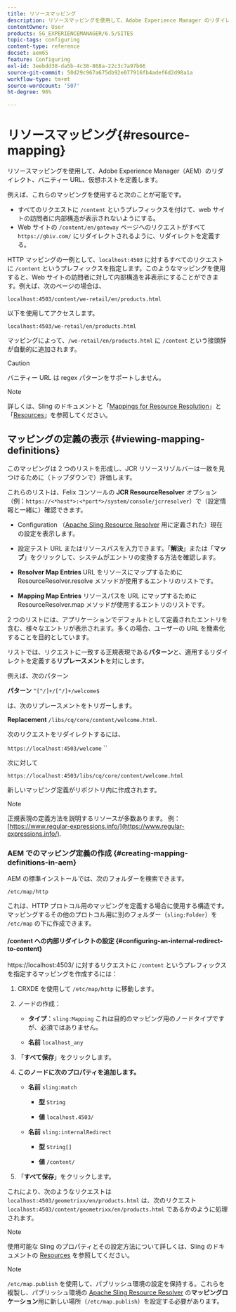 ```yaml
---
title: リソースマッピング
description: リソースマッピングを使用して、Adobe Experience Manager のリダイレクト、バニティー URL、仮想ホストを定義する方法について説明します。
contentOwner: User
products: SG_EXPERIENCEMANAGER/6.5/SITES
topic-tags: configuring
content-type: reference
docset: aem65
feature: Configuring
exl-id: 3eebdd38-da5b-4c38-868a-22c3c7a97b66
source-git-commit: 50d29c967a675db92e077916fb4adef6d2d98a1a
workflow-type: tm+mt
source-wordcount: '507'
ht-degree: 96%

---
```


# リソースマッピング{#resource-mapping}

リソースマッピングを使用して、Adobe Experience Manager（AEM）のリダイレクト、バニティー URL、仮想ホストを定義します。

例えば、これらのマッピングを使用すると次のことが可能です。

* すべてのリクエストに `/content` というプレフィックスを付けて、web サイトの訪問者に内部構造が表示されないようにする。
* Web サイトの `/content/en/gateway` ページへのリクエストがすべて `https://gbiv.com/` にリダイレクトされるように、リダイレクトを定義する。

HTTP マッピングの一例として、`localhost:4503` に対するすべてのリクエストに `/content` というプレフィックスを指定します。このようなマッピングを使用すると、Web サイトの訪問者に対して内部構造を非表示にすることができます。例えば、次のページの場合は、

`localhost:4503/content/we-retail/en/products.html`

以下を使用してアクセスします。

`localhost:4503/we-retail/en/products.html`

マッピングによって、`/we-retail/en/products.html` に `/content` という接頭辞が自動的に追加されます。

>[!CAUTION]
>
>バニティー URL は regex パターンをサポートしません。

>[!NOTE]
>
>詳しくは、Sling のドキュメントと「[Mappings for Resource Resolution](https://sling.apache.org/documentation/the-sling-engine/mappings-for-resource-resolution.html)」と「[Resources](https://sling.apache.org/documentation/the-sling-engine/resources.html)」を参照してください。

## マッピングの定義の表示 {#viewing-mapping-definitions}

このマッピングは 2 つのリストを形成し、JCR リソースリゾルバーは一致を見つけるために（トップダウンで）評価します。

これらのリストは、Felix コンソールの **JCR ResourceResolver** オプション（例：`https://<*host*>:<*port*>/system/console/jcrresolver`）で（設定情報と一緒に）確認できます。

* Configuration
（[Apache Sling Resource Resolver](/help/sites-deploying/osgi-configuration-settings.md#apacheslingresourceresolver) 用に定義された）現在の設定を表示します。

* 設定テスト
URL またはリソースパスを入力できます。「**解決**」または「**マップ**」をクリックして、システムがエントリの変換する方法を確認します。

* **Resolver Map Entries**
URL をリソースにマップするために ResourceResolver.resolve メソッドが使用するエントリのリストです。

* **Mapping Map Entries**
リソースパスを URL にマップするために ResourceResolver.map メソッドが使用するエントリのリストです。

2 つのリストには、アプリケーションでデフォルトとして定義されたエントリを含む、様々なエントリが表示されます。多くの場合、ユーザーの URL を簡素化することを目的としています。

リストでは、リクエストに一致する正規表現である&#x200B;**パターン**&#x200B;と、適用するリダイレクトを定義する&#x200B;**リプレースメント**&#x200B;を対にします。

例えば、次のパターン

**パターン** `^[^/]+/[^/]+/welcome$`

は、次のリプレースメントをトリガーします。

**Replacement** `/libs/cq/core/content/welcome.html`.

次のリクエストをリダイレクトするには、

`https://localhost:4503/welcome` ``

次に対して

`https://localhost:4503/libs/cq/core/content/welcome.html`

新しいマッピング定義がリポジトリ内に作成されます。

>[!NOTE]
>
>正規表現の定義方法を説明するリソースが多数あります。 例： [https://www.regular-expressions.info/](https://www.regular-expressions.info/).

### AEM でのマッピング定義の作成 {#creating-mapping-definitions-in-aem}

AEM の標準インストールでは、次のフォルダーを検索できます。

`/etc/map/http`

これは、HTTP プロトコル用のマッピングを定義する場合に使用する構造です。マッピングするその他のプロトコル用に別のフォルダー（`sling:Folder`）を `/etc/map` の下に作成できます。

#### /content への内部リダイレクトの設定 {#configuring-an-internal-redirect-to-content}

https://localhost:4503/ に対するリクエストに `/content` というプレフィックスを指定するマッピングを作成するには：

1. CRXDE を使用して `/etc/map/http` に移動します。

1. ノードの作成：

   * **タイプ**：`sling:Mapping`
これは目的のマッピング用のノードタイプですが、必須ではありません。

   * **名前** `localhost_any`

1. 「**すべて保存**」をクリックします。
1. **このノードに次のプロパティを追加します。**

   * **名前** `sling:match`

      * **型** `String`

      * **値** `localhost.4503/`

   * **名前** `sling:internalRedirect`

      * **型** `String[]`

      * **値** `/content/`

1. 「**すべて保存**」をクリックします。

これにより、次のようなリクエストは
`localhost:4503/geometrixx/en/products.html`
は、次のリクエスト
`localhost:4503/content/geometrixx/en/products.html`
であるかのように処理されます。

>[!NOTE]
>
>使用可能な Sling のプロパティとその設定方法について詳しくは、Sling のドキュメントの [Resources](https://sling.apache.org/documentation/the-sling-engine/resources.html) を参照してください。

>[!NOTE]
>
>`/etc/map.publish` を使用して、パブリッシュ環境の設定を保持する。これらを複製し、パブリッシュ環境の [Apache Sling Resource Resolver](/help/sites-deploying/osgi-configuration-settings.md#apacheslingresourceresolver) の&#x200B;**マッピングロケーション**&#x200B;用に新しい場所（`/etc/map.publish`）を設定する必要があります。
